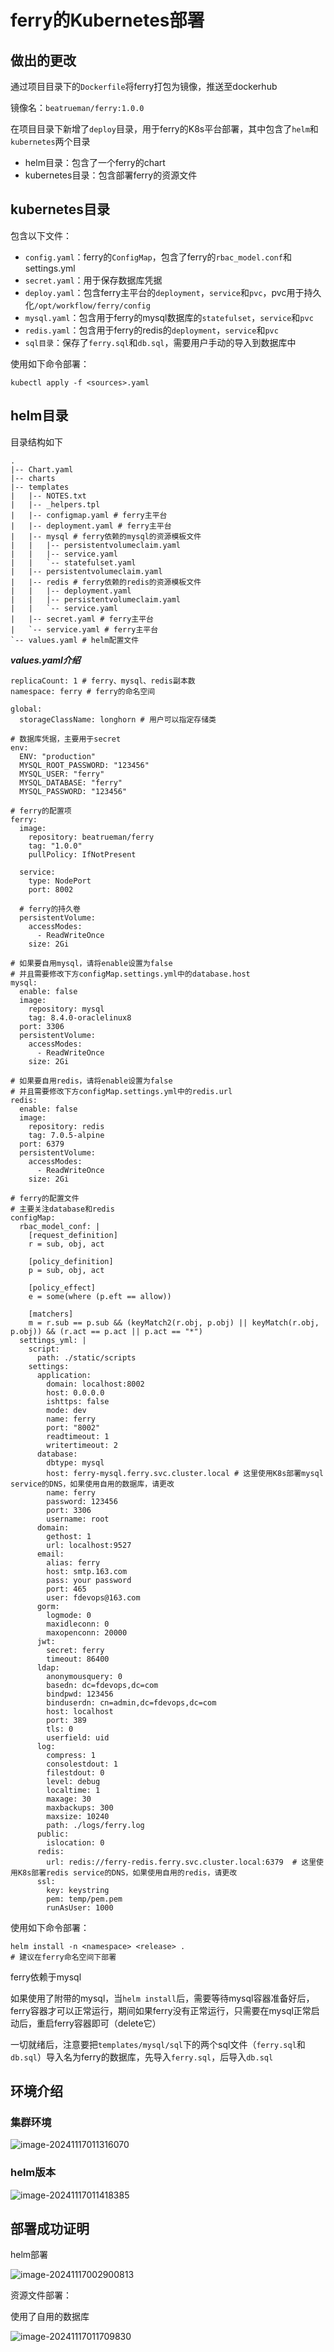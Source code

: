 # ferry的Kubernetes部署

## 做出的更改

 通过项目目录下的`Dockerfile`将ferry打包为镜像，推送至dockerhub

镜像名：`beatrueman/ferry:1.0.0`

在项目目录下新增了`deploy`目录，用于ferry的K8s平台部署，其中包含了`helm`和`kubernetes`两个目录

- helm目录：包含了一个ferry的chart
- kubernetes目录：包含部署ferry的资源文件

## kubernetes目录

包含以下文件：

- `config.yaml`：ferry的`ConfigMap`，包含了ferry的`rbac_model.conf`和settings.yml
- `secret.yaml`：用于保存数据库凭据
- `deploy.yaml`：包含ferry主平台的`deployment`，`service`和`pvc`，pvc用于持久化`/opt/workflow/ferry/config`
- `mysql.yaml`：包含用于ferry的mysql数据库的`statefulset`，`service`和`pvc`
- `redis.yaml`：包含用于ferry的redis的`deployment`，`service`和`pvc`
- `sql目录`：保存了`ferry.sql`和`db.sql`，需要用户手动的导入到数据库中

使用如下命令部署：

```
kubectl apply -f <sources>.yaml
```

## helm目录

目录结构如下

```
.
|-- Chart.yaml
|-- charts
|-- templates
|   |-- NOTES.txt
|   |-- _helpers.tpl
|   |-- configmap.yaml # ferry主平台
|   |-- deployment.yaml # ferry主平台
|   |-- mysql # ferry依赖的mysql的资源模板文件
|   |   |-- persistentvolumeclaim.yaml
|   |   |-- service.yaml
|   |   `-- statefulset.yaml
|   |-- persistentvolumeclaim.yaml
|   |-- redis # ferry依赖的redis的资源模板文件
|   |   |-- deployment.yaml
|   |   |-- persistentvolumeclaim.yaml
|   |   `-- service.yaml
|   |-- secret.yaml # ferry主平台
|   `-- service.yaml # ferry主平台
`-- values.yaml # helm配置文件

```

***values.yaml介绍***

```
replicaCount: 1 # ferry、mysql、redis副本数 
namespace: ferry # ferry的命名空间

global:
  storageClassName: longhorn # 用户可以指定存储类

# 数据库凭据，主要用于secret
env:
  ENV: "production"
  MYSQL_ROOT_PASSWORD: "123456"
  MYSQL_USER: "ferry"
  MYSQL_DATABASE: "ferry"
  MYSQL_PASSWORD: "123456"

# ferry的配置项
ferry:
  image:
    repository: beatrueman/ferry
    tag: "1.0.0"
    pullPolicy: IfNotPresent

  service:
    type: NodePort
    port: 8002

  # ferry的持久卷
  persistentVolume:
    accessModes:
      - ReadWriteOnce
    size: 2Gi

# 如果要自用mysql，请将enable设置为false
# 并且需要修改下方configMap.settings.yml中的database.host
mysql:
  enable: false
  image:
    repository: mysql
    tag: 8.4.0-oraclelinux8
  port: 3306
  persistentVolume:
    accessModes:
      - ReadWriteOnce
    size: 2Gi

# 如果要自用redis，请将enable设置为false
# 并且需要修改下方configMap.settings.yml中的redis.url
redis:
  enable: false
  image:
    repository: redis
    tag: 7.0.5-alpine
  port: 6379
  persistentVolume:
    accessModes:
      - ReadWriteOnce
    size: 2Gi

# ferry的配置文件
# 主要关注database和redis
configMap:
  rbac_model_conf: |
    [request_definition]
    r = sub, obj, act

    [policy_definition]
    p = sub, obj, act

    [policy_effect]
    e = some(where (p.eft == allow))

    [matchers]
    m = r.sub == p.sub && (keyMatch2(r.obj, p.obj) || keyMatch(r.obj, p.obj)) && (r.act == p.act || p.act == "*")
  settings_yml: |
    script:
      path: ./static/scripts
    settings:
      application:
        domain: localhost:8002
        host: 0.0.0.0
        ishttps: false
        mode: dev
        name: ferry
        port: "8002"
        readtimeout: 1
        writertimeout: 2
      database:
        dbtype: mysql
        host: ferry-mysql.ferry.svc.cluster.local # 这里使用K8s部署mysql service的DNS，如果使用自用的数据库，请更改
        name: ferry
        password: 123456
        port: 3306
        username: root
      domain:
        gethost: 1
        url: localhost:9527
      email:
        alias: ferry
        host: smtp.163.com
        pass: your password
        port: 465
        user: fdevops@163.com
      gorm:
        logmode: 0
        maxidleconn: 0
        maxopenconn: 20000
      jwt:
        secret: ferry
        timeout: 86400
      ldap:
        anonymousquery: 0
        basedn: dc=fdevops,dc=com
        bindpwd: 123456
        binduserdn: cn=admin,dc=fdevops,dc=com
        host: localhost
        port: 389
        tls: 0
        userfield: uid
      log:
        compress: 1
        consolestdout: 1
        filestdout: 0
        level: debug
        localtime: 1
        maxage: 30
        maxbackups: 300
        maxsize: 10240
        path: ./logs/ferry.log
      public:
        islocation: 0
      redis:
        url: redis://ferry-redis.ferry.svc.cluster.local:6379  # 这里使用K8s部署redis service的DNS，如果使用自用的redis，请更改
      ssl:
        key: keystring
        pem: temp/pem.pem 
        runAsUser: 1000

```

使用如下命令部署：

```
helm install -n <namespace> <release> .
# 建议在ferry命名空间下部署
```

ferry依赖于mysql

如果使用了附带的mysql，当`helm install`后，需要等待mysql容器准备好后，ferry容器才可以正常运行，期间如果ferry没有正常运行，只需要在mysql正常启动后，重启ferry容器即可（delete它）

一切就绪后，注意要把`templates/mysql/sql`下的两个sql文件（`ferry.sql`和`db.sql`）导入名为ferry的数据库，先导入`ferry.sql`，后导入`db.sql`

## 环境介绍

### 集群环境

![image-20241117011316070](https://gitee.com/beatrueman/images/raw/master/img/202411170113207.png)

### helm版本

![image-20241117011418385](https://gitee.com/beatrueman/images/raw/master/img/202411170114447.png)

## 部署成功证明

helm部署

![image-20241117002900813](https://gitee.com/beatrueman/images/raw/master/img/202411170029915.png)

资源文件部署：

使用了自用的数据库

![image-20241117011709830](https://gitee.com/beatrueman/images/raw/master/img/202411170117927.png)